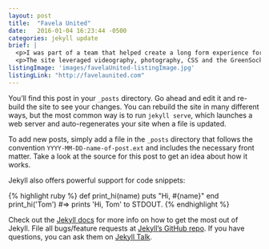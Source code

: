 ```yaml
---
layout: post
title:  "Favela United"
date:   2016-01-04 16:23:44 -0500
categories: jekyll update
brief: |
  <p>I was part of a team that helped create a long form experience for TSN called Favela United. This story documents the story of how a soccer charity is trying to rescue young women from a life of crime in the dangerous favelas.</p>
  <p>The site leveraged videography, photography, CSS and the GreenSock Javascript library to create fluid and unique animations and transitions to help tell this incredible story.</p>
listingImage: 'images/favelaUnited-listingImage.jpg'
listingLink: "http://favelaunited.com"
---
```

You’ll find this post in your `_posts` directory. Go ahead and edit it and re-build the site to see your changes. You can rebuild the site in many different ways, but the most common way is to run `jekyll serve`, which launches a web server and auto-regenerates your site when a file is updated.

To add new posts, simply add a file in the `_posts` directory that follows the convention `YYYY-MM-DD-name-of-post.ext` and includes the necessary front matter. Take a look at the source for this post to get an idea about how it works.

Jekyll also offers powerful support for code snippets:

{% highlight ruby %}
def print_hi(name)
  puts "Hi, #{name}"
end
print_hi('Tom')
#=> prints 'Hi, Tom' to STDOUT.
{% endhighlight %}

Check out the [Jekyll docs][jekyll-docs] for more info on how to get the most out of Jekyll. File all bugs/feature requests at [Jekyll’s GitHub repo][jekyll-gh]. If you have questions, you can ask them on [Jekyll Talk][jekyll-talk].

[jekyll-docs]: http://jekyllrb.com/docs/home
[jekyll-gh]:   https://github.com/jekyll/jekyll
[jekyll-talk]: https://talk.jekyllrb.com/
